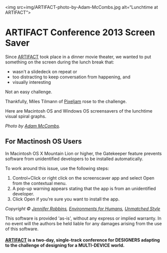 <img src=img/ARTIFACT-photo-by-Adam-McCombs.jpg alt=“Lunchtime at ARTIFACT”>

ARTIFACT Conference 2013 Screen Saver
========================

Since [ARTIFACT](http://artifactconf.com) took place in a dinner movie theater, we wanted to put something on the screen during the lunch break that:

* wasn't a slidedeck on repeat or 
* too distracting to keep conversation from happening, and
* visually interesting 

Not an easy challenge.

Thankfully, Miles Tilmann of [Pixeljam](http://www.pixeljam.com) rose to the challenge.

Here are Macintosh OS and Windows OS screensavers of the lunchtime visual spiral graphs. 

*Photo by [Adam McCombs](http://twitter.com/adammccombs).*

## For Mactinosh OS Users

In Macintosh OS X Mountain Lion or higher, the Gatekeeper feature prevents software from unidentified developers to be installed automatically. 

To work around this issue, use the following steps:

1. Control+Click or right click on the screenscaver app and select Open from the contextual menu.
2. A pop-up warning appears stating that the app is from an unidentified developer.
3. Click Open if you’re sure you want to install the app.

*Copyright &copy; [Jennifer Robbins](http://jenville.com), [Environments for Humans](http://e4h.tv), [Unmatched Style](http://unmatchedstyle.com)*

This software is provided 'as-is', without any express or implied warranty. In no event will the authors be held liable for any damages arising from the use of this software.


#### [ARTIFACT](http://artifactconf.com/) is a two-day, single-track conference for DESIGNERS adapting to the challenge of designing for a MULTI-DEVICE world.
